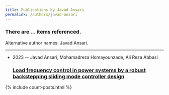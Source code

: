 ```yaml
---
title: Publications by Javad Ansari
permalink: /authors/javad-ansari
---
```


<h3 id="number-posts">There are ... items referenced.</h3>
<p id='info-authors'>Alternative author names: Javad Ansari.</p>
<hr />
<ul class="post-list">
<li><span class='post-meta'>2023 -- Javad Ansari, Mohamadreza Homayounzade, Ali Reza Abbasi</span><h3><a class='post-link' href="{{ site.baseurl }}/load-frequency-control-in-power-systems-by-a-robust-backstepping-sliding-mode-controller-design">Load frequency control in power systems by a robust backstepping sliding mode controller design</a></h3></li>

</ul>
{% include count-posts.html %}
